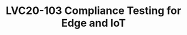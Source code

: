 ---
categories:
- lvc20
description: Arm ServerReady has been instrumental to making Arm servers a consistent
  and reliable platform for OS vendors and end-users. By providing testing tools and
  a certification program ServerReady gave hardware vendors the tools they need to
  create products that just work with enterprise OSes.<br><br>In the embedded Linux
  ecosystem, firmware projects are adopting some of the same interfaces that are already
  standard on Arm servers, such as UEFI, Secure Boot, Capsule Update, and TPM. Using
  the same interfaces reduces the engineering required to provision and manage embedded
  devices by leveraging the same tooling and making the platform interface consistent.<br><br>However,
  unlike in the server space with ServerReady, there isn't a compliance test program
  for embedded platforms, which makes it difficult to know how well a given platform
  implements the standard interfaces. In this presentation, we'll explore what testing
  is available for embedded platforms and what could be provided as tooling for embedded
  platform compliance.
image: /assets/images/featured-images/lvc20/LVC20-103.png
session_id: LVC20-103
session_room: '[Track 1] IoT/Edge/Embedded'
session_slot:
  end_time: 2020-09-22 12:10
  start_time: 2020-09-22 11:45
session_speakers:
- speaker_bio: Grant is a software architect in Arm ATG
  speaker_company: Arm
  speaker_image: http://avatars.sched.co/c/fe/4472006/avatar.jpg.320x320px.jpg?aaf
  speaker_name: Grant Likely
  speaker_position: Senior Technical Director
  speaker_role: attendee, speaker
session_track: IoT Fog/Gateway/Edge Computing
tag: session
tags: IoT Fog/Gateway/Edge Computing
title: LVC20-103 Compliance Testing for Edge and IoT
amazon_s3_presentation_url: https://static.linaro.org/connect/lvc20/presentations/LVC20-103-0.pdf
amazon_s3_video_url: https://static.linaro.org/connect/lvc20/videos/lvc20-103.mp4
---